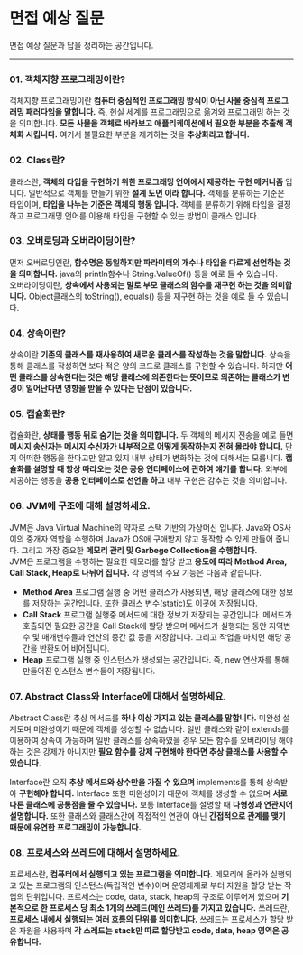 # __면접 예상 질문__

면접 예상 질문과 답을 정리하는 공간입니다.
***

### __01. 객체지향 프로그래밍이란?__

객체지향 프로그래밍이란 __컴퓨터 중심적인 프로그래밍 방식이 아닌 사물 중심적 프로그래밍 패러다임을 말합니다.__ 즉, 현실 세계를 프로그래밍으로 옮겨와 프로그래밍 하는 것을 의미합니다. __모든 사물을 객체로 바라보고 애플리케이션에서 필요한 부분을 추출해 객체화 시킵니다.__ 여기서 불필요한 부분을 제거하는 것을 __추상화라고 합니다.__

### __02. Class란?__

클래스란, __객체의 타입을 구현하기 위한 프로그래밍 언어에서 제공하는 구현 메커니즘__ 입니다. 일반적으로 객체를 만들기 위한 __설계 도면 이라 합니다.__ 객체를 분류하는 기준은 타입이며, __타입을 나누는 기준은 객체의 행동 입니다.__ 객체를 분류하기 위해 타입을 결정하고 프로그래밍 언어를 이용해 타입을 구현할 수 있는 방법이 클래스 입니다.

### __03. 오버로딩과 오버라이딩이란?__

먼저 오버로딩인란, __함수명은 동일하지만 파라미터의 개수나 타입을 다르게 선언하는 것을 의미합니다.__ java의 println함수나 String.ValueOf() 등을 예로 들 수 있습니다.  
오버라이딩이란, __상속에서 사용되는 말로 부모 클래스의 함수를 재구현 하는 것을 의미합니다.__ Object클래스의 toString(), equals() 등을 재구현 하는 것을 예로 들 수 있습니다.

### __04. 상속이란?__

상속이란 __기존의 클래스를 재사용하여 새로운 클래스를 작성하는 것을 말합니다.__ 상속을 통해 클래스를 작성하면 보다 적은 양의 코드로 클래스를 구현할 수 있습니다. 하지만 __어떤 클래스를 상속한다는 것은 해당 클래스에 의존한다는 뜻이므로 의존하는 클래스가 변경이 일어난다면 영향을 받을 수 있다는 단점이 있습니다.__

### __05. 캡슐화란?__

캡슐화란, __상태를 행동 뒤로 숨기는 것을 의미합니다.__ 두 객체의 메시지 전송을 예로 들면 __메시지 송신자는 메시지 수신자가 내부적으로 어떻게 동작하는지 전혀 몰라야 합니다.__ 단지 어떠한 행동을 한다고만 알고 있지 내부 상태가 변화하는 것에 대해서는 모릅니다. __캡슐화를 설명할 때 항상 따라오는 것은 공용 인터페이스에 관하여 얘기를 합니다.__ 외부에 제공하는 행동을 __공용 인터페이스로 선언을 하고__ 내부 구현은 감추는 것을 의미합니다.

### __06. JVM에 구조에 대해 설명하세요.__

JVM은 Java Virtual Machine의 약자로 스택 기반의 가상머신 입니다. Java와 OS사이의 중개자 역할을 수행하며 Java가 OS애 구애받지 않고 동작할 수 있게 만들어 줍니다. 그리고 가장 중요한 __메모리 관리 및 Garbege Collection을 수행합니다.__  
JVM은 프로그램을 수행하는 필요한 메모리를 할당 받고 __용도에 따라 Method Area, Call Stack, Heap로 나뉘어 집니다.__ 각 영역의 주요 기능은 다음과 같습니다.

* __Method Area__
    프로그램 실행 중 어떤 클래스가 사용되면, 해당 클래스에 대한 정보를 저장하는 공간입니다. 또한 클래스 변수(static)도 이곳에 저장됩니다.
* __Call Stack__
    프로그램 실행중 메서드에 대한 정보가 저장되는 공간입니다. 메서드가 호출되면 필요한 공간을 Call Stack에 할당 받으며 메서드가 실행되는 동안 지역변수 및 매개변수들과 연산의 중간 값 등을 저장합니다. 그리고 작업을 마치면 해당 공간을 반환되어 비어집니다.
* __Heap__
    프로그램 실행 중 인스턴스가 생성되는 공간입니다. 즉, new 연산자를 통해 만들어진 인스턴스 변수들이 저장됩니다.

### __07. Abstract Class와 Interface에 대해서 설명하세요.__

Abstract Class란 추상 메서드를 __하나 이상 가지고 있는 클래스를 말합니다.__ 미완성 설계도며 미완성이기 때문에 객체를 생성할 수 없습니다. 일반 클래스와 같이 extends를 이용하여 상속이 가능하며 일반 클래스를 상속하였을 경우 모든 함수를 오버라이딩 해야하는 것은 강제가 아니지만 __필요 함수를 강제 구현해야 한다면 추상 클래스를 사용할 수 있습니다.__

Interface란 오직 __추상 메서드와 상수만을 가질 수 있으며__ implements를 통해 상속받아 __구현해야 합니다.__ Interface 또한 미완성이기 때문에 객체를 생성할 수 없으며 __서로 다른 클래스에 공통점을 줄 수 있습니다.__ 보통 Interface를 설명할 때 __다형성과 연관지어 설명합니다.__ 또한 클래스와 클래스간에 직접적인 연관이 아닌 __간접적으로 관계를 맺기 때문에 유연한 프로그래밍이 가능합니다.__

### __08. 프로세스와 쓰레드에 대해서 설명하세요.__

프로세스란, __컴퓨터에서 실행되고 있는 프로그램을 의미합니다.__ 메모리에 올라와 실행되고 있는 프로그램의 인스턴스(독립적인 변수)이며 운영체제로 부터 자원을 할당 받는 작업의 단위입니다. 프로세스는 code, data, stack, heap의 구조로 이루어져 있으며 __기본적으로 한 프로세스 당 최소 1개의 쓰레드(메인 쓰레드)를 가지고 있습니다.__
쓰레드란, __프로세스 내에서 실행되는 여러 흐름의 단위를 의미합니다.__ 쓰레드는 프로세스가 할당 받은 자원을 사용하며 __각 스레드는 stack만 따로 할당받고 code, data, heap 영역은 공유합니다.__
